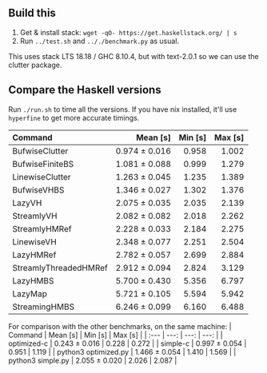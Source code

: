 ## Build this
1. Get & install stack: `wget -qO- https://get.haskellstack.org/ | s`
2. Run `../test.sh` and `.././benchmark.py` as usual.

This uses stack LTS 18.18 / GHC 8.10.4, but with text-2.0.1 so we can
use the clutter package.

## Compare the Haskell versions

Run `./run.sh` to time all the versions. If you have nix installed,
it'll use `hyperfine` to get more accurate timings.

| Command               | Mean [s]      | Min [s] | Max [s] |
| :---                  | ---:          | ---:    | ---:    |
| BufwiseClutter        | 0.974 ± 0.016 | 0.958   | 1.002   |
| BufwiseFiniteBS       | 1.081 ± 0.088 | 0.999   | 1.279   |
| LinewiseClutter       | 1.263 ± 0.045 | 1.235   | 1.389   |
| BufwiseVHBS           | 1.346 ± 0.027 | 1.302   | 1.376   |
| LazyVH                | 2.075 ± 0.035 | 2.035   | 2.139   |
| StreamlyVH            | 2.082 ± 0.082 | 2.018   | 2.262   |
| StreamlyHMRef         | 2.228 ± 0.033 | 2.184   | 2.275   |
| LinewiseVH            | 2.348 ± 0.077 | 2.251   | 2.504   |
| LazyHMRef             | 2.782 ± 0.057 | 2.699   | 2.884   |
| StreamlyThreadedHMRef | 2.912 ± 0.094 | 2.824   | 3.129   |
| LazyHMBS              | 5.700 ± 0.430 | 5.356   | 6.797   |
| LazyMap               | 5.721 ± 0.105 | 5.594   | 5.942   |
| StreamingHMBS         | 6.246 ± 0.099 | 6.160   | 6.488   |

For comparison with the other benchmarks, on the same machine:
| Command              | Mean [s]      | Min [s] | Max [s] |
| :---                 | ---:          | ---:    | ---:    |
| optimized-c          | 0.243 ± 0.016 | 0.228   | 0.272   |
| simple-c             | 0.997 ± 0.054 | 0.951   | 1.119   |
| python3 optimized.py | 1.466 ± 0.054 | 1.410   | 1.569   |
| python3 simple.py    | 2.055 ± 0.020 | 2.026   | 2.087   |
